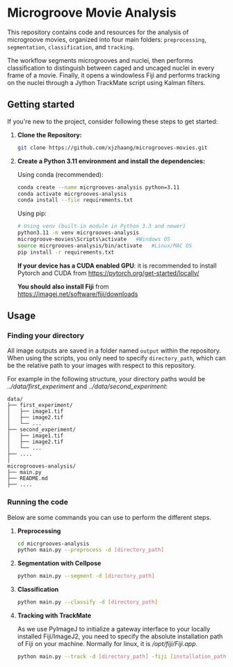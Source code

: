 # Microgroove Movie Analysis

This repository contains code and resources for the analysis of microgroove movies, organized into four main folders: `preprocessing`, `segmentation`, `classification`, and `tracking`.

The workflow segments microgrooves and nuclei, then performs classification to distinguish between caged and uncaged nuclei in every frame of a movie. 
Finally, it opens a windowless Fiji and performs tracking on the nuclei through a Jython TrackMate script using Kalman filters. 

## Getting started


If you're new to the project, consider following these steps to get started:

1. **Clone the Repository:**
    ```bash
    git clone https://github.com/xjzhaang/microgrooves-movies.git
   ```
   

2. **Create a Python 3.11 environment and install the dependencies:**

   Using conda (recommended):
   ```bash
   conda create --name micrgrooves-analysis python=3.11
   conda activate micrgrooves-analysis
   conda install --file requirements.txt
   ```
   Using pip:
   ```bash
   # Using venv (built-in module in Python 3.3 and newer)
   python3.11 -m venv micrgrooves-analysis
   microgroove-movies\Scripts\activate   #Windows OS
   source micrgrooves-analysis/bin/activate   #Linux/MAC OS
   pip install -r requirements.txt
   ```
   **If your device has a CUDA enabled GPU**: it is recommended to install Pytorch and CUDA from https://pytorch.org/get-started/locally/

   **You should also install Fiji** from https://imagej.net/software/fiji/downloads 

## Usage

### Finding your directory
All image outputs are saved in a folder named `output` within the repository. 
When using the scripts, you only need to specify `directory_path`, 
which can be the relative path to your images with respect to this repository.

For example in the following structure, your directory paths would be <em>../data/first_experiment</em> 
and <em>../data/second_experiment</em>:
```
data/
├── first_experiment/
│   ├── image1.tif
│   ├── image2.tif
│   └── ...
├── second_experiment/
│   ├── image1.tif
│   ├── image2.tif
│   └── ...
├── ....
│
microgrooves-analysis/
├── main.py
├── README.md
├── ....

```

### Running the code
Below are some commands you can use to perform the different steps. 

1. **Preprocessing**

   ```bash
   cd micrgrooves-analysis
   python main.py --preprocess -d [directory_path]
   ```

2. **Segmentation with Cellpose**

   ```bash
   python main.py --segment -d [directory_path]
   ```
   
3. **Classification**

   ```bash
   python main.py --classify -d [directory_path]
   ```
4. **Tracking with TrackMate**
   
   As we use PyImageJ to initialize a gateway interface to your locally installed Fiji/ImageJ2, you need 
to specify the absolute installation path of Fiji on your machine. Normally for linux, it is <em>/opt/fiji/Fiji.app</em>.
   ```bash
   python main.py --track -d [directory_path] -fiji [installation_path]
   ```